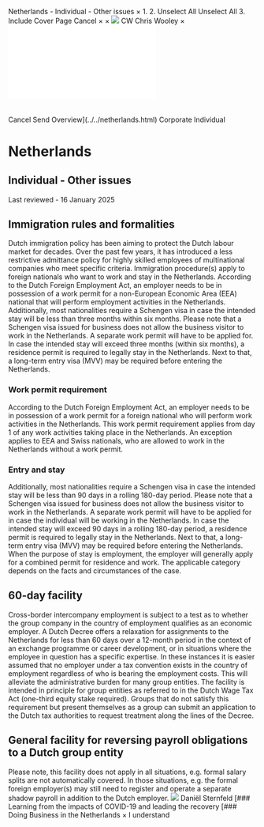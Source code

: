 Netherlands - Individual - Other issues
×
1.
2.
Unselect All
Unselect All
3.
Include Cover Page
Cancel
×
×
![](../../-/media/world-wide-tax-summaries/attachments/global---chris-wooley.ashx%3Frev=ac5e5f3223b34096b1afc2a6009c7320&revision=ac5e5f32-23b3-4096-b1af-c2a6009c7320&hash=859B7ADC84DC2CBEC9760E9E6EE7DE6D0A8BFCDF)
CW
Chris Wooley
×
![](other-issues.html)
######
Cancel
Send
Overview](../../netherlands.html)
Corporate
Individual
# Netherlands
## Individual - Other issues
Last reviewed - 16 January 2025
## Immigration rules and formalities
Dutch immigration policy has been aiming to protect the Dutch labour market for decades. Over the past few years, it has introduced a less restrictive admittance policy for highly skilled employees of multinational companies who meet specific criteria.
Immigration procedure(s) apply to foreign nationals who want to work and stay in the Netherlands.
According to the Dutch Foreign Employment Act, an employer needs to be in possession of a work permit for a non-European Economic Area (EEA) national that will perform employment activities in the Netherlands.
Additionally, most nationalities require a Schengen visa in case the intended stay will be less than three months within six months. Please note that a Schengen visa issued for business does not allow the business visitor to work in the Netherlands. A separate work permit will have to be applied for.
In case the intended stay will exceed three months (within six months), a residence permit is required to legally stay in the Netherlands. Next to that, a long-term entry visa (MVV) may be required before entering the Netherlands.
### Work permit requirement
According to the Dutch Foreign Employment Act, an employer needs to be in possession of a work permit for a foreign national who will perform work activities in the Netherlands. This work permit requirement applies from day 1 of any work activities taking place in the Netherlands. An exception applies to EEA and Swiss nationals, who are allowed to work in the Netherlands without a work permit.
### Entry and stay
Additionally, most nationalities require a Schengen visa in case the intended stay will be less than 90 days in a rolling 180-day period. Please note that a Schengen visa issued for business does not allow the business visitor to work in the Netherlands. A separate work permit will have to be applied for in case the individual will be working in the Netherlands.
In case the intended stay will exceed 90 days in a rolling 180-day period, a residence permit is required to legally stay in the Netherlands. Next to that, a long-term entry visa (MVV) may be required before entering the Netherlands. When the purpose of stay is employment, the employer will generally apply for a combined permit for residence and work. The applicable category depends on the facts and circumstances of the case.
## 60-day facility
Cross-border intercompany employment is subject to a test as to whether the group company in the country of employment qualifies as an economic employer. A Dutch Decree offers a relaxation for assignments to the Netherlands for less than 60 days over a 12-month period in the context of an exchange programme or career development, or in situations where the employee in question has a specific expertise. In these instances it is easier assumed that no employer under a tax convention exists in the country of employment regardless of who is bearing the employment costs. This will alleviate the administrative burden for many group entities. The facility is intended in principle for group entities as referred to in the Dutch Wage Tax Act (one-third equity stake required). Groups that do not satisfy this requirement but present themselves as a group can submit an application to the Dutch tax authorities to request treatment along the lines of the Decree.
## General facility for reversing payroll obligations to a Dutch group entity
Please note, this facility does not apply in all situations, e.g. formal salary splits are not automatically covered. In those situations, e.g. the formal foreign employer(s) may still need to register and operate a separate shadow payroll in addition to the Dutch employer.
![](../../-/media/world-wide-tax-summaries/netherlandsdaniel-sternfeldnetherlands--daniel-sternfeldjpg20220930133415243.ashx%3Frev=2be37df1a0c342f19e74bed14bfca350&revision=2be37df1-a0c3-42f1-9e74-bed14bfca350&hash=4FC1DC41DA3313DDAACAD536B33F0DE8235687DB)
Daniël Sternfeld
[### Learning from the impacts of COVID-19 and leading the recovery
[### Doing Business in the Netherlands
×
I understand